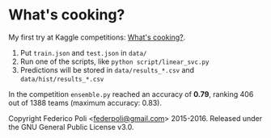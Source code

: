 What's cooking?
===============

My first try at Kaggle competitions: [What's cooking?](https://www.kaggle.com/c/whats-cooking).

 1. Put `train.json` and `test.json` in `data/`
 2. Run one of the scripts, like `python script/linear_svc.py`
 3. Predictions will be stored in `data/results_*.csv` and `data/hist/results_*.csv`

In the competition `ensemble.py` reached an accuracy of **0.79**, ranking 406 out of 1388 teams (maximum accuracy: 0.83).

Copyright Federico Poli <<federpoli@gmail.com>> 2015-2016. Released under the GNU General Public License v3.0.
